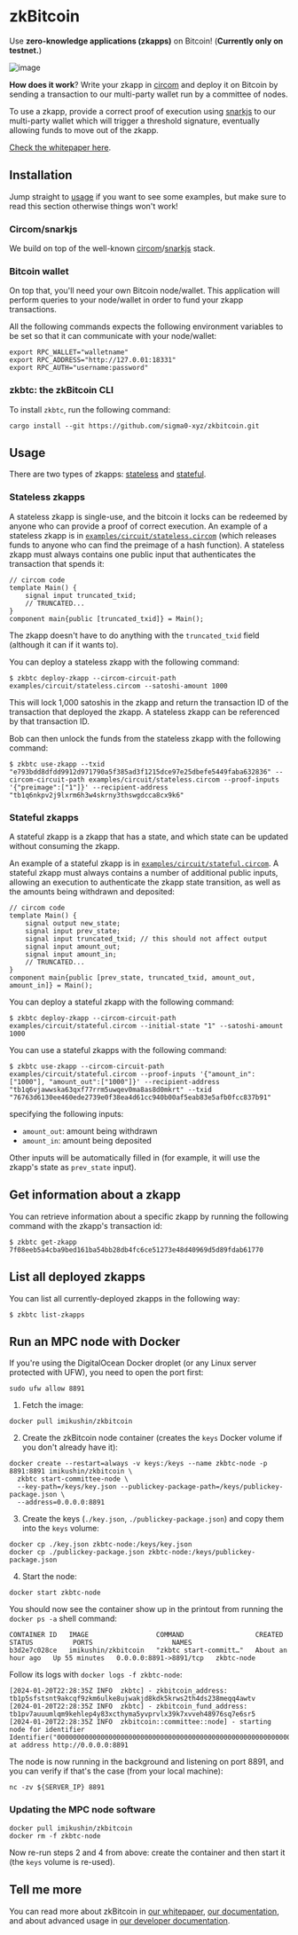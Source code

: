 # zkBitcoin

Use **zero-knowledge applications (zkapps)** on Bitcoin! (**Currently only on testnet.**)

![image](https://github.com/sigma0-xyz/zkbitcoin/assets/1316043/5fe31a43-1775-4ebb-b6ac-510651e8b08a)

**How does it work**? Write your zkapp in [circom](https://github.com/iden3/circom) and deploy it on Bitcoin by sending a transaction to our multi-party wallet run by a committee of nodes.

To use a zkapp, provide a correct proof of execution using [snarkjs](https://github.com/iden3/snarkjs) to our multi-party wallet which will trigger a threshold signature, eventually allowing funds to move out of the zkapp.

[Check the whitepaper here](./whitepaper.pdf).

## Installation

Jump straight to [usage](#usage) if you want to see some examples, but make sure to read this section otherwise things won't work!

### Circom/snarkjs

We build on top of the well-known [circom](https://github.com/iden3/circom)/[snarkjs](https://github.com/iden3/snarkjs) stack. 

### Bitcoin wallet

On top that, you'll need your own Bitcoin node/wallet. This application will perform queries to your node/wallet in order to fund your zkapp transactions.

All the following commands expects the following environment variables to be set so that it can communicate with your node/wallet:

```shell
export RPC_WALLET="walletname"
export RPC_ADDRESS="http://127.0.01:18331"
export RPC_AUTH="username:password"
```

### zkbtc: the zkBitcoin CLI

To install `zkbtc`, run the following command:

```shell
cargo install --git https://github.com/sigma0-xyz/zkbitcoin.git
```

## Usage

There are two types of zkapps: [stateless](#stateless-zkapps) and [stateful](#stateful-zkapps).

### Stateless zkapps

A stateless zkapp is single-use, and the bitcoin it locks can be redeemed by anyone who can provide a proof of correct execution. An example of a stateless zkapp is in [`examples/circuit/stateless.circom`](examples/circuit/stateless.circom) (which releases funds to anyone who can find the preimage of a hash function). 
A stateless zkapp must always contains one public input that authenticates the transaction that spends it:

```circom
// circom code
template Main() {
    signal input truncated_txid;
    // TRUNCATED...
}
component main{public [truncated_txid]} = Main();
```

The zkapp doesn't have to do anything with the `truncated_txid` field (although it can if it wants to).

You can deploy a stateless zkapp with the following command:

```shell
$ zkbtc deploy-zkapp --circom-circuit-path examples/circuit/stateless.circom --satoshi-amount 1000
```

This will lock 1,000 satoshis in the zkapp and return the transaction ID of the transaction that deployed the zkapp. A stateless zkapp can be referenced by that transaction ID.

Bob can then unlock the funds from the stateless zkapp  with the following command:

```shell
$ zkbtc use-zkapp --txid "e793bdd8dfdd9912d971790a5f385ad3f1215dce97e25dbefe5449faba632836" --circom-circuit-path examples/circuit/stateless.circom --proof-inputs '{"preimage":["1"]}' --recipient-address "tb1q6nkpv2j9lxrm6h3w4skrny3thswgdcca8cx9k6"
```

### Stateful zkapps

A stateful zkapp is a zkapp that has a state, and which state can be updated without consuming the zkapp.

An example of a stateful zkapp is in [`examples/circuit/stateful.circom`](examples/circuit/stateful.circom). A stateful zkapp must always contains a number of additional public inputs, allowing an execution to authenticate the zkapp state transition, as well as the amounts being withdrawn and deposited:

```circom
// circom code
template Main() {
    signal output new_state;
    signal input prev_state;
    signal input truncated_txid; // this should not affect output
    signal input amount_out;
    signal input amount_in;
    // TRUNCATED...
}
component main{public [prev_state, truncated_txid, amount_out, amount_in]} = Main();
```

You can deploy a stateful zkapp with the following command:

```shell
$ zkbtc deploy-zkapp --circom-circuit-path examples/circuit/stateful.circom --initial-state "1" --satoshi-amount 1000     
```

You can use a stateful zkapps with the following command:

```shell
$ zkbtc use-zkapp --circom-circuit-path examples/circuit/stateful.circom --proof-inputs '{"amount_in":["1000"], "amount_out":["1000"]}' --recipient-address "tb1q6vjawwska63qxf77rrm5uwqev0ma8as8d0mkrt" --txid "76763d6130ee460ede2739e0f38ea4d61cc940b00af5eab83e5afb0fcc837b91"
```

specifying the following inputs:

* `amount_out`: amount being withdrawn
* `amount_in`: amount being deposited

Other inputs will be automatically filled in (for example, it will use the zkapp's state as `prev_state` input).

## Get information about a zkapp

You can retrieve information about a specific zkapp by running the following command with the zkapp's transaction id:

```shell
$ zkbtc get-zkapp 7f08eeb5a4cba9bed161ba54bb28db4fc6ce51273e48d40969d5d89fdab61770
```

## List all deployed zkapps

You can list all currently-deployed zkapps in the following way:

```shell
$ zkbtc list-zkapps
```

## Run an MPC node with Docker

If you're using the DigitalOcean Docker droplet (or any Linux server protected with UFW), you need to open the port first:

```shell
sudo ufw allow 8891
```

1. Fetch the image:

```shell
docker pull imikushin/zkbitcoin
```

2. Create the zkBitcoin node container (creates the `keys` Docker volume if you don't already have it):

```shell
docker create --restart=always -v keys:/keys --name zkbtc-node -p 8891:8891 imikushin/zkbitcoin \
  zkbtc start-committee-node \
  --key-path=/keys/key.json --publickey-package-path=/keys/publickey-package.json \
  --address=0.0.0.0:8891
```

3. Create the keys (`./key.json`, `./publickey-package.json`) and copy them into the `keys` volume:

```shell
docker cp ./key.json zkbtc-node:/keys/key.json
docker cp ./publickey-package.json zkbtc-node:/keys/publickey-package.json
```

4. Start the node:

```shell
docker start zkbtc-node
```

You should now see the container show up in the printout from running the `docker ps -a` shell command:

```
CONTAINER ID   IMAGE                 COMMAND                  CREATED             STATUS          PORTS                    NAMES
b3d2e7c028ce   imikushin/zkbitcoin   "zkbtc start-committ…"   About an hour ago   Up 55 minutes   0.0.0.0:8891->8891/tcp   zkbtc-node
```

Follow its logs with `docker logs -f zkbtc-node`:
```
[2024-01-20T22:28:35Z INFO  zkbtc] - zkbitcoin_address: tb1p5sfstsnt9akcqf9zkm6ulke8ujwakjd8kdk5krws2th4ds238meqq4awtv
[2024-01-20T22:28:35Z INFO  zkbtc] - zkbitcoin_fund_address: tb1pv7auuumlqm9kehlep4y83xcthyma5yvprvlx39k7xvveh48976sq7e6sr5
[2024-01-20T22:28:35Z INFO  zkbitcoin::committee::node] - starting node for identifier Identifier("0000000000000000000000000000000000000000000000000000000000000001") at address http://0.0.0.0:8891
```

The node is now running in the background and listening on port 8891, and you can verify if that's the case (from your local machine):
```shell
nc -zv ${SERVER_IP} 8891
```

### Updating the MPC node software

```shell
docker pull imikushin/zkbitcoin
docker rm -f zkbtc-node
```

Now re-run steps 2 and 4 from above: create the container and then start it (the `keys` volume is re-used).

## Tell me more

You can read more about zkBitcoin in [our whitepaper](./whitepaper.pdf), [our documentation](docs/), and about advanced usage in [our developer documentation](DEVELOPER.md).
